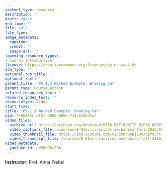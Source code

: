```yaml
---
content_type: resource
description: ''
draft: false
end_time: ''
file: null
file_type: ''
image_metadata:
  caption: ''
  credit: ''
  image-alt: ''
learning_resource_types:
- Course Introduction
license: https://creativecommons.org/licenses/by-nc-sa/4.0/
ocw_type: ''
optional_tab_title: ''
optional_text: ''
parent_title: 'PS.1.3 Worked Example: Braking Car'
parent_type: CourseSection
related_resources_text: ''
resource_index_text: ''
resourcetype: Video
start_time: ''
title: 'PS.1.3 Worked Example: Braking Car'
uid: fe8b455c-df5f-d088-086d-719c83d5d1ef
video_files:
  archive_url: https://archive.org/download/MIT8.01F16/MIT8_01F16_W01PS03_360p.mp4
  video_captions_file: /courses/8-01sc-classical-mechanics-fall-2016/59b3b7bd613855cea87a5039e038584e_pb5hUGBjS3A.vtt
  video_thumbnail_file: https://img.youtube.com/vi/pb5hUGBjS3A/default.jpg
  video_transcript_file: /courses/8-01sc-classical-mechanics-fall-2016/ce4d39be7bebe6947698946da5068f3c_pb5hUGBjS3A.pdf
video_metadata:
  youtube_id: pb5hUGBjS3A
---
```

**Instructor:** Prof. Anna Frebel